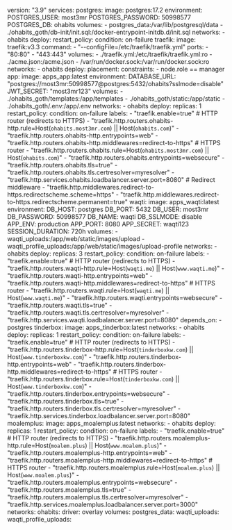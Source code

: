 version: "3.9"
services:
  postgres:
    image: postgres:17.2
    environment:
      POSTGRES_USER: most3mr
      POSTGRES_PASSWORD: 50998577
      POSTGRES_DB: ohabits
    volumes:
      - postgres_data:/var/lib/postgresql/data
      - ./ohabits_goth/db-init/init.sql:/docker-entrypoint-initdb.d/init.sql
    networks:
      - ohabits
    deploy:
      restart_policy:
        condition: on-failure
  traefik:
    image: traefik:v3.3
    command:
      - "--configFile=/etc/traefik/traefik.yml"
    ports:
      - "80:80"
      - "443:443"
    volumes:
      - ./traefik.yml:/etc/traefik/traefik.yml:ro
      - ./acme.json:/acme.json
      - /var/run/docker.sock:/var/run/docker.sock:ro
    networks:
      - ohabits
    deploy:
      placement:
        constraints:
          - node.role == manager
  app:
    image: apps_app:latest
    environment:
      DATABASE_URL: "postgres://most3mr:50998577@postgres:5432/ohabits?sslmode=disable"
      JWT_SECRET: "most3mr123"
    volumes:
      - ./ohabits_goth/templates:/app/templates
      - ./ohabits_goth/static:/app/static
      - ./ohabits_goth/.env:/app/.env
    networks:
      - ohabits
    deploy:
      replicas: 1
      restart_policy:
        condition: on-failure
    labels:
      - "traefik.enable=true"
      # HTTP router (redirects to HTTPS)
      - "traefik.http.routers.ohabits-http.rule=Host(`ohabits.most3mr.com`) || Host(`ohabits.com`)"
      - "traefik.http.routers.ohabits-http.entrypoints=web"
      - "traefik.http.routers.ohabits-http.middlewares=redirect-to-https"
      # HTTPS router
      - "traefik.http.routers.ohabits.rule=Host(`ohabits.most3mr.com`) || Host(`ohabits.com`)"
      - "traefik.http.routers.ohabits.entrypoints=websecure"
      - "traefik.http.routers.ohabits.tls=true"
      - "traefik.http.routers.ohabits.tls.certresolver=myresolver"
      - "traefik.http.services.ohabits.loadbalancer.server.port=8080"
      # Redirect middleware
      - "traefik.http.middlewares.redirect-to-https.redirectscheme.scheme=https"
      - "traefik.http.middlewares.redirect-to-https.redirectscheme.permanent=true"
  waqti:
    image: apps_waqti:latest
    environment:
      DB_HOST: postgres
      DB_PORT: 5432
      DB_USER: most3mr
      DB_PASSWORD: 50998577
      DB_NAME: waqti
      DB_SSLMODE: disable
      APP_ENV: production
      APP_PORT: 8080
      APP_SECRET: waqti123
      SESSION_DURATION: 720h
    volumes:
      - waqti_uploads:/app/web/static/images/upload
      - waqti_profile_uploads:/app/web/static/images/upload-profile
    networks:
      - ohabits
    deploy:
      replicas: 3
      restart_policy:
        condition: on-failure
    labels:
      - "traefik.enable=true"
      # HTTP router (redirects to HTTPS)
      - "traefik.http.routers.waqti-http.rule=Host(`waqti.me`) || Host(`www.waqti.me`)"
      - "traefik.http.routers.waqti-http.entrypoints=web"
      - "traefik.http.routers.waqti-http.middlewares=redirect-to-https"
      # HTTPS router
      - "traefik.http.routers.waqti.rule=Host(`waqti.me`) || Host(`www.waqti.me`)"
      - "traefik.http.routers.waqti.entrypoints=websecure"
      - "traefik.http.routers.waqti.tls=true"
      - "traefik.http.routers.waqti.tls.certresolver=myresolver"
      - "traefik.http.services.waqti.loadbalancer.server.port=8080"
    depends_on:
      - postgres
  tinderbox:
    image: apps_tinderbox:latest
    networks:
      - ohabits
    deploy:
      replicas: 1
      restart_policy:
        condition: on-failure
    labels:
      - "traefik.enable=true"
      # HTTP router (redirects to HTTPS)
      - "traefik.http.routers.tinderbox-http.rule=Host(`tinderboxkw.com`) || Host(`www.tinderboxkw.com`)"
      - "traefik.http.routers.tinderbox-http.entrypoints=web"
      - "traefik.http.routers.tinderbox-http.middlewares=redirect-to-https"
      # HTTPS router
      - "traefik.http.routers.tinderbox.rule=Host(`tinderboxkw.com`) || Host(`www.tinderboxkw.com`)"
      - "traefik.http.routers.tinderbox.entrypoints=websecure"
      - "traefik.http.routers.tinderbox.tls=true"
      - "traefik.http.routers.tinderbox.tls.certresolver=myresolver"
      - "traefik.http.services.tinderbox.loadbalancer.server.port=8080"
  moalemplus:
    image: apps_moalemplus:latest
    networks:
      - ohabits
    deploy:
      replicas: 1
      restart_policy:
        condition: on-failure
    labels:
      - "traefik.enable=true"
      # HTTP router (redirects to HTTPS)
      - "traefik.http.routers.moalemplus-http.rule=Host(`moalem.plus`) || Host(`www.moalem.plus`)"
      - "traefik.http.routers.moalemplus-http.entrypoints=web"
      - "traefik.http.routers.moalemplus-http.middlewares=redirect-to-https"
      # HTTPS router
      - "traefik.http.routers.moalemplus.rule=Host(`moalem.plus`) || Host(`www.moalem.plus`)"
      - "traefik.http.routers.moalemplus.entrypoints=websecure"
      - "traefik.http.routers.moalemplus.tls=true"
      - "traefik.http.routers.moalemplus.tls.certresolver=myresolver"
      - "traefik.http.services.moalemplus.loadbalancer.server.port=3000"
networks:
  ohabits:
    driver: overlay
volumes:
  postgres_data:
  waqti_uploads:
  waqti_profile_uploads:
